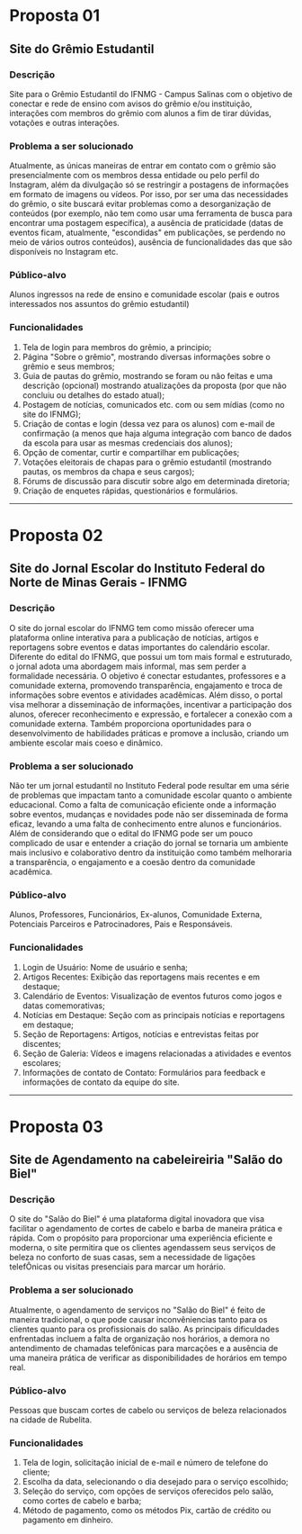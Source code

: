 # Proposta 01

## Site do Grêmio Estudantil

### Descrição
Site para o Grêmio Estudantil do IFNMG - Campus Salinas com o objetivo de conectar e rede de ensino com avisos do grêmio e/ou instituição, interações com membros do grêmio com alunos a fim de tirar dúvidas, votações e outras interações.

### Problema a ser solucionado
Atualmente, as únicas maneiras de entrar em contato com o grêmio são presencialmente com os membros dessa entidade ou pelo perfil do Instagram, além da divulgação só se restringir a postagens de informações em formato de imagens ou vídeos.
Por isso, por ser uma das necessidades do grêmio, o site buscará evitar problemas como a desorganização de conteúdos (por exemplo, não tem como usar uma ferramenta de busca para encontrar uma postagem específica), a ausência de praticidade (datas de eventos ficam, atualmente, "escondidas" em publicações, se perdendo no meio de vários outros conteúdos), ausência de funcionalidades das que são disponíveis no Instagram etc.

### Público-alvo
Alunos ingressos na rede de ensino e comunidade escolar (pais e outros interessados nos assuntos do grêmio estudantil)

### Funcionalidades
1. Tela de login para membros do grêmio, a principio;
2. Página "Sobre o grêmio", mostrando diversas informações sobre o grêmio e seus membros;
3. Guia de pautas do grêmio, mostrando se foram ou não feitas e uma descrição (opcional) mostrando atualizações da proposta (por que não concluiu ou detalhes do estado atual);
4. Postagem de notícias, comunicados etc. com ou sem mídias (como no site do IFNMG);
5. Criação de contas e login (dessa vez para os alunos) com e-mail de confirmação (a menos que haja alguma integração com banco de dados da escola para usar as mesmas credenciais dos alunos);
6. Opção de comentar, curtir e compartilhar em publicações;
7. Votações eleitorais de chapas para o grêmio estudantil (mostrando pautas, os membros da chapa e seus cargos);
8. Fórums de discussão para discutir sobre algo em determinada diretoria;
9. Criação de enquetes rápidas, questionários e formulários.

---

# Proposta 02

## Site do Jornal Escolar do Instituto Federal do Norte de Minas Gerais - IFNMG

### Descrição
O site do jornal escolar do IFNMG tem como missão oferecer uma plataforma online interativa para a publicação de notícias, artigos e reportagens sobre eventos e datas importantes do calendário escolar. Diferente do edital do IFNMG, que possui um tom mais formal e estruturado, o jornal adota uma abordagem mais informal, mas sem perder a formalidade necessária. O objetivo é conectar estudantes, professores e a comunidade externa, promovendo transparência, engajamento e troca de informações sobre eventos e atividades acadêmicas. Além disso, o portal visa melhorar a disseminação de informações, incentivar a participação dos alunos, oferecer reconhecimento e expressão, e fortalecer a conexão com a comunidade externa. Também proporciona oportunidades para o desenvolvimento de habilidades práticas e promove a inclusão, criando um ambiente escolar mais coeso e dinâmico.

### Problema a ser solucionado
 Não ter um jornal estudantil no Instituto Federal pode resultar em uma série de problemas que impactam tanto a comunidade escolar quanto o ambiente educacional. Como a falta de comunicação eficiente onde a informação sobre eventos, mudanças e novidades pode não ser disseminada de forma eficaz, levando a uma falta de conhecimento entre alunos e funcionários. Além de considerando que o edital do IFNMG pode ser um pouco complicado de usar e entender a criação do jornal se tornaria um ambiente mais inclusivo e colaborativo dentro da instituição como também melhoraria a transparência, o engajamento e a coesão dentro da comunidade acadêmica.

### Público-alvo
Alunos, Professores, Funcionários, Ex-alunos, Comunidade Externa,  Potenciais Parceiros e Patrocinadores, Pais e Responsáveis.

### Funcionalidades
1. Login de Usuário: Nome de usuário e senha;
3. Artigos Recentes: Exibição das reportagens mais recentes e em destaque;
4. Calendário de Eventos: Visualização de eventos futuros como jogos e datas comemorativas;
5. Notícias em Destaque: Seção com as principais notícias e reportagens em destaque;
6. Seção de Reportagens: Artigos, notícias e entrevistas feitas por discentes;
7. Seção de Galeria: Vídeos e imagens relacionadas a atividades e eventos escolares;
8. Informações de contato de Contato: Formulários para feedback e informações de contato da equipe do site.

---

# Proposta 03

## Site de Agendamento na cabeleireiria "Salão do Biel"

### Descrição
O site do "Salão do Biel" é uma plataforma digital inovadora que visa facilitar o agendamento de cortes de cabelo e barba de maneira prática e rápida. Com o propósito para proporcionar uma experiência eficiente e moderna, o site permitira que os clientes agendassem seus serviços de beleza no conforto de suas casas, sem a necessidade de ligações telefÔnicas ou visitas presenciais para marcar um horário.

### Problema a ser solucionado
Atualmente, o agendamento de serviços no "Salão do Biel" é feito de maneira tradicional, o que pode causar inconvêniencias tanto para os clientes quanto para os profissionais do salão. As principais dificuldades enfrentadas incluem a falta de organização nos horários, a demora no antendimento de chamadas telefônicas para marcações e a ausência de uma maneira prática de verificar as disponibilidades de horários em tempo real.

### Público-alvo
Pessoas que buscam cortes de cabelo ou serviços de beleza relacionados na cidade de Rubelita.

### Funcionalidades
1. Tela de login, solicitação inicial de e-mail e número de telefone do cliente;
2. Escolha da data, selecionando o dia desejado para o serviço escolhido;
3. Seleção do serviço, com opções de serviços oferecidos pelo salão, como cortes de cabelo e barba;
4. Método de pagamento, como os métodos Pix, cartão de crédito ou pagamento em dinheiro.

